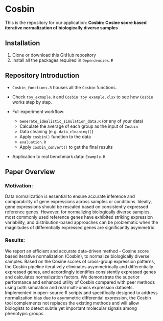 # Cosbin
This is the repository for our application: **Cosbin: Cosine score based iterative normalization of biologically diverse samples**

## Installation
1. Clone or download this GitHub repository
2. Install all the packages required in `Dependencies.R`

## Repository Introduction
- `Cosbin_functions.R` houses all the `Cosbin` functions.
- Check `toy_exmaple.R` and `Cosbin toy example.xlsx` to see how `Cosbin` works step by step.

- Full experiment workflow:
  - `Generate_idealistic_simulation_data.R` (or any of your data) 
  - Calculate the average of each group as the input of `Cosbin`
  - Data cleaning (e.g. `data_cleaning()`)
  - Apply `cosbin()` function to the data
  - `evaluation.R` 
  - Apply `cosbin_convert()` to get the final results

- Application to real benchmark data:
`Example.R`


## Paper Overview
### Motivation: 
Data normalization is essential to ensure accurate inference and comparability of gene expressions across samples or conditions. Ideally, gene expressions should be rescaled based on consistently expressed reference genes. However, for normalizing biologically diverse samples, most commonly used reference genes have exhibited striking expression variability, and distribution-based approaches can be problematic when the magnitudes of differentially expressed genes are significantly asymmetric. 
### Results: 
We report an efficient and accurate data-driven method - Cosine score based iterative normalization (Cosbin), to normalize biologically diverse samples. Based on the Cosine scores of cross-group expression patterns, the Cosbin pipeline iteratively eliminates asymmetrically and differentially expressed genes, and accordingly identifies consistently expressed genes and calculates normalization factors. We demonstrate the superior performance and enhanced utility of Cosbin compared with peer methods using both simulation and real multi-omics expression datasets. Implemented in open-source R scripts and specifically designed to address normalization bias due to asymmetric differential expression, the Cosbin tool complements not replaces the existing methods and will allow biologists to detect subtle yet important molecular signals among phenotypic groups.

